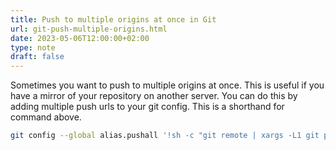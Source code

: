 ```yaml
---
title: Push to multiple origins at once in Git
url: git-push-multiple-origins.html
date: 2023-05-06T12:00:00+02:00
type: note
draft: false
---
```


Sometimes you want to push to multiple origins at once. This is useful if you
have a mirror of your repository on another server. You can do this by adding
multiple push urls to your git config. This is a shorthand for command above.

```sh
git config --global alias.pushall '!sh -c "git remote | xargs -L1 git push --all"'
```

